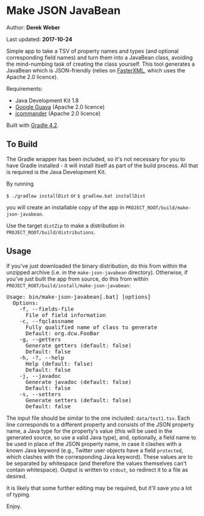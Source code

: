 # Make JSON JavaBean

Author: **Derek Weber**

Last updated: **2017-10-24**

Simple app to take a TSV of property names and types (and optional corresponding
field names) and turn them into a JavaBean class, avoiding the mind-numbing task
of creating the class yourself. This tool generates a JavaBean which is
JSON-friendly (relies on [FasterXML](http://wiki.fasterxml.com/JacksonHome),
which uses the Apache 2.0 licence).

Requirements:
 + Java Development Kit 1.8
 + [Google Guava](https://github.com/google/guava) (Apache 2.0 licence)
 + [jcommander](http://jcommander.org) (Apache 2.0 licence)

Built with [Gradle 4.2](http://gradle.org).

## To Build

The Gradle wrapper has been included, so it's not necessary for you to have Gradle
installed - it will install itself as part of the build process. All that is required is
the Java Development Kit.

By running

`$ ./gradlew installDist` or `$ gradlew.bat installDist`

you will create an installable copy of the app in `PROJECT_ROOT/build/make-json-javabean`.

Use the target `distZip` to make a distribution in `PROJECT_ROOT/build/distributions`.

## Usage
If you've just downloaded the binary distribution, do this from within the unzipped
archive (i.e. in the `make-json-javabean` directory). Otherwise, if you've just built
the app from source, do this from within `PROJECT_ROOT/build/install/make-json-javabean`:
<pre>
Usage: bin/make-json-javabean[.bat] [options]
  Options:
    -f, --fields-file
      File of field information
    -c, --fqclassname
      Fully qualified name of class to generate
      Default: org.dcw.FooBar
    -g, --getters
      Generate getters (default: false)
      Default: false
    -h, -?, --help
      Help (default: false)
      Default: false
    -j, --javadoc
      Generate javadoc (default: false)
      Default: false
    -s, --setters
      Generate setters (default: false)
      Default: false
</pre>

The input file should be similar to the one included: `data/test1.tsv`. Each line
corresponds to a different property and consists of the JSON property name, a Java
type for the property's value (this will be used in the generated source, so use
a valid Java type), and, optionally, a field name to be used in place of the JSON
property name, in case it clashes with a known Java keyword (e.g., Twitter user
objects have a field `protected`, which clashes with the corresponding Java
keyword). These values are to be separated by whitespace (and therefore the
values themselves can't contain whitespace). Output is written to `stdout`, so
redirect it to a file as desired.

It is likely that some further editing may be required, but it'll save you a lot
of typing.

Enjoy.
